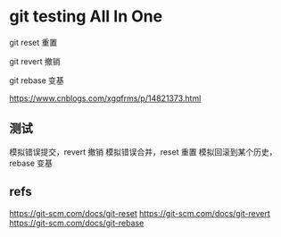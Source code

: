 # git testing All In One

git reset 重置

git revert 撤销

git rebase 变基

https://www.cnblogs.com/xgqfrms/p/14821373.html


## 测试

模拟错误提交，revert 撤销
模拟错误合并，reset 重置
模拟回滚到某个历史， rebase 变基

## refs


https://git-scm.com/docs/git-reset
https://git-scm.com/docs/git-revert
https://git-scm.com/docs/git-rebase
